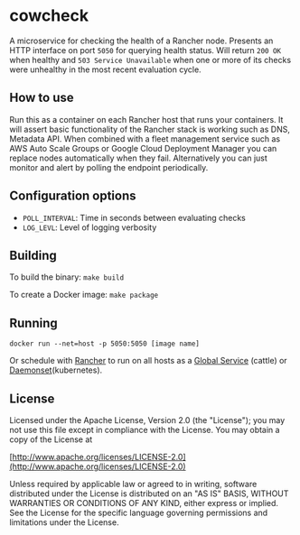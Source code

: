 cowcheck
========

A microservice for checking the health of a Rancher node. 
Presents an HTTP interface on port `5050` for querying health status.
Will return `200 OK` when healthy and `503 Service Unavailable` when one
or more of its checks were unhealthy in the most recent evaluation cycle.

## How to use
Run this as a container on each Rancher host that runs your containers. It will assert 
basic functionality of the Rancher stack is working such as DNS, Metadata API. When combined
with a fleet management service such as AWS Auto Scale Groups or Google Cloud Deployment Manager 
you can replace nodes automatically when they fail. Alternatively you can just monitor and alert 
by polling the endpoint periodically.  
                                                              

## Configuration options

* `POLL_INTERVAL`: Time in seconds between evaluating checks
* `LOG_LEVL`: Level of logging verbosity

## Building

To build the binary:
`make build`

To create a Docker image: 
`make package`


## Running

`docker run --net=host -p 5050:5050 [image name]`

Or schedule with [Rancher](http://rancher.com) to run on all hosts as a 
[Global Service](https://docs.rancher.com/rancher/v1.6/en/cattle/scheduling/#global-service) (cattle) 
or [Daemonset](https://kubernetes.io/docs/concepts/workloads/controllers/daemonset/)(kubernetes). 

## License

Licensed under the Apache License, Version 2.0 (the "License");
you may not use this file except in compliance with the License.
You may obtain a copy of the License at

[http://www.apache.org/licenses/LICENSE-2.0](http://www.apache.org/licenses/LICENSE-2.0)

Unless required by applicable law or agreed to in writing, software
distributed under the License is distributed on an "AS IS" BASIS,
WITHOUT WARRANTIES OR CONDITIONS OF ANY KIND, either express or implied.
See the License for the specific language governing permissions and
limitations under the License.
